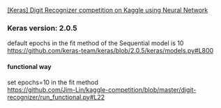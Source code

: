 [[Keras] Digit Recognizer competition on Kaggle using Neural Network](https://qiita.com/SHUAI/items/25b7eb1919e944534a90)

### Keras version: 2.0.5
default epochs in the fit method of the Sequential model is 10  
https://github.com/keras-team/keras/blob/2.0.5/keras/models.py#L800

#### functional way
set epochs=10 in the fit method  
https://github.com/Jim-Lin/kaggle-competition/blob/master/digit-recognizer/run_functional.py#L22
